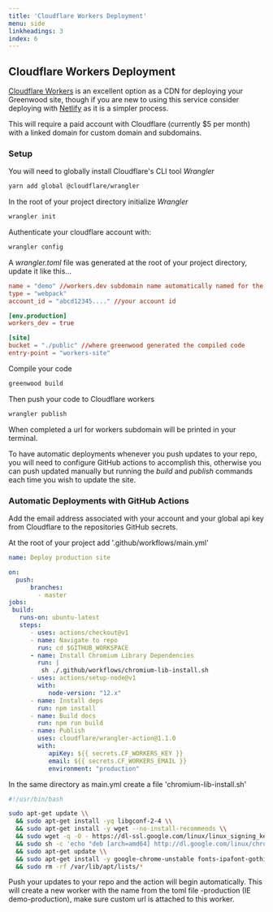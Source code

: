 ```yaml
---
title: 'Cloudflare Workers Deployment'
menu: side
linkheadings: 3
index: 6
---
```


## Cloudflare Workers Deployment

[Cloudflare Workers](https://workers.cloudflare.com/) is an excellent option as a CDN for deploying your Greenwood site, though if you are new to using this service consider deploying with [Netlify](https://www.netlify.com) as it is a simpler process.

This will require a paid account with Cloudflare (currently $5 per month) with a linked domain for custom domain and subdomains.

### Setup

You will need to globally install Cloudflare's CLI tool _Wrangler_

```bash
yarn add global @cloudflare/wrangler
```

In the root of your project directory initialize _Wrangler_

```bash
wrangler init
```

Authenticate your cloudflare account with:

```bash
wrangler config
```

A _wrangler.toml_ file was generated at the root of your project directory, update it like this...

```toml
name = "demo" //workers.dev subdomain name automatically named for the directory
type = "webpack"
account_id = "abcd12345...." //your account id

[env.production]
workers_dev = true

[site]
bucket = "./public" //where greenwood generated the compiled code
entry-point = "workers-site"
```

Compile your code

```bash
greenwood build
```

Then push your code to Cloudflare workers

```bash
wrangler publish
```

When completed a url for workers subdomain will be printed in your terminal.

To have automatic deployments whenever you push updates to your repo, you will need to configure GitHub actions to accomplish this, otherwise you can push updated manually but running the _build_ and _publish_ commands each time you wish to update the site.

### Automatic Deployments with GitHub Actions

Add the email address associated with your account and your global api key from Cloudflare to the repositories GitHub secrets.

At the root of your project add '.github/workflows/main.yml'

```yml
name: Deploy production site

on:
  push:
      branches:
        - master
jobs:
 build:
   runs-on: ubuntu-latest
   steps:
      - uses: actions/checkout@v1
      - name: Navigate to repo
        run: cd $GITHUB_WORKSPACE
      - name: Install Chromium Library Dependencies
        run: |
         sh ./.github/workflows/chromium-lib-install.sh
      - uses: actions/setup-node@v1
        with:
           node-version: "12.x"
      - name: Install deps
        run: npm install
      - name: Build docs
        run: npm run build
      - name: Publish
        uses: cloudflare/wrangler-action@1.1.0
        with:
           apiKey: ${{ secrets.CF_WORKERS_KEY }}
           email: ${{ secrets.CF_WORKERS_EMAIL }}
           environment: "production"
```

In the same directory as main.yml create a file 'chromium-lib-install.sh'

```bash
#!/usr/bin/bash

sudo apt-get update \\
  && sudo apt-get install -yq libgconf-2-4 \\
  && sudo apt-get install -y wget --no-install-recommends \\
  && sudo wget -q -O - https://dl-ssl.google.com/linux/linux_signing_key.pub | sudo apt-key add - \\
  && sudo sh -c 'echo "deb [arch=amd64] http://dl.google.com/linux/chrome/deb/ stable main" >> /etc/apt/sources.list.d/google.list' \\
  && sudo apt-get update \\
  && sudo apt-get install -y google-chrome-unstable fonts-ipafont-gothic fonts-wqy-zenhei fonts-thai-tlwg fonts-kacst fonts-freefont-ttf --no-install-recommends \\
  && sudo rm -rf /var/lib/apt/lists/*
```

Push your updates to your repo and the action will begin automatically. This will create a new worker with the name from the toml file -production (IE demo-production), make sure custom url is attached to this worker.
